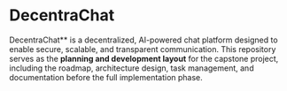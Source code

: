 # DecentraChat
DecentraChat** is a decentralized, AI-powered chat platform designed to enable secure, scalable, and transparent communication. This repository serves as the **planning and development layout** for the capstone project, including the roadmap, architecture design, task management, and documentation before the full implementation phase. 
